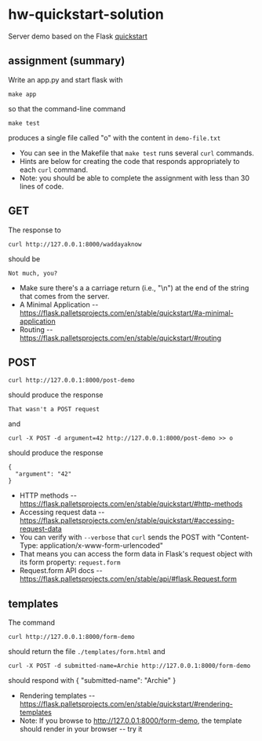 # hw-quickstart-solution

Server demo based on the Flask [quickstart](https://flask.palletsprojects.com/en/stable/quickstart)

## assignment (summary)

Write an app.py and start flask with
```
make app
```
so that the command-line command
```
make test
```
produces a single file called "o" with the content in `demo-file.txt`

* You can see in the Makefile that `make test` runs several `curl` commands.
* Hints are below for creating the code that responds appropriately to each `curl` command.
* Note: you should be able to complete the assignment with less than 30 lines of code.

## GET

The response to
```
curl http://127.0.0.1:8000/waddayaknow
```
should be
```
Not much, you?
```
* Make sure there's a a carriage return (i.e., "\n") at the end of the string that comes from the server.
* A Minimal Application -- https://flask.palletsprojects.com/en/stable/quickstart/#a-minimal-application
* Routing -- https://flask.palletsprojects.com/en/stable/quickstart/#routing

## POST

```
curl http://127.0.0.1:8000/post-demo
```
should produce the response
```
That wasn't a POST request
```
and
```
curl -X POST -d argument=42 http://127.0.0.1:8000/post-demo >> o
```
should produce the response
```
{
  "argument": "42"
}
```
* HTTP methods -- https://flask.palletsprojects.com/en/stable/quickstart/#http-methods
* Accessing request data -- https://flask.palletsprojects.com/en/stable/quickstart/#accessing-request-data
* You can verify with `--verbose` that `curl` sends the POST with "Content-Type: application/x-www-form-urlencoded"
* That means you can access the form data in Flask's request object with its form property: `request.form`
* Request.form API docs -- https://flask.palletsprojects.com/en/stable/api/#flask.Request.form

## templates

The command
```
curl http://127.0.0.1:8000/form-demo
```
should return the file `./templates/form.html` and
```
curl -X POST -d submitted-name=Archie http://127.0.0.1:8000/form-demo
```
should respond with
{
  "submitted-name": "Archie"
}
* Rendering templates -- https://flask.palletsprojects.com/en/stable/quickstart/#rendering-templates
* Note: If you browse to http://127.0.0.1:8000/form-demo, the template should render in your browser -- try it
